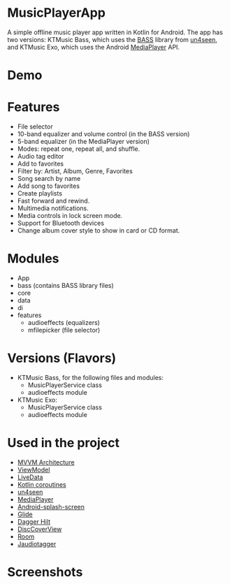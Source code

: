 # MusicPlayerApp

A simple offline music player app written in Kotlin for Android. The app has two versions: KTMusic Bass, which uses the [BASS](https://www.un4seen.com/) library from [un4seen](https://www.un4seen.com/), and KTMusic Exo, which uses the Android [MediaPlayer](https://developer.android.com/media/media3/exoplayer) API.

# Demo

# Features

- File selector
- 10-band equalizer and volume control (in the BASS version)
- 5-band equalizer (in the MediaPlayer version)
- Modes: repeat one, repeat all, and shuffle.
- Audio tag editor
- Add to favorites
- Filter by: Artist, Album, Genre, Favorites
- Song search by name
- Add song to favorites
- Create playlists
- Fast forward and rewind.
- Multimedia notifications.
- Media controls in lock screen mode.
- Support for Bluetooth devices
- Change album cover style to show in card or CD format.

# Modules
- App
- bass (contains BASS library files)
- core
- data
- di
- features
  - audioeffects (equalizers)
  - mfilepicker (file selector)
    
# Versions (Flavors)
- KTMusic Bass, for the following files and modules:
  - MusicPlayerService class
  - audioeffects module
- KTMusic Exo:
  - MusicPlayerService class
  - audioeffects module
    
# Used in the project
- [MVVM Architecture](https://developer.android.com/jetpack/guide)
- [ViewModel](https://developer.android.com/jetpack/androidx/releases/lifecycle)
- [LiveData](https://developer.android.com/topic/libraries/architecture/livedata)
- [Kotlin coroutines](https://developer.android.com/kotlin/coroutines)
- [un4seen](https://www.un4seen.com/)
- [MediaPlayer](https://developer.android.com/media/media3/exoplayer)
- [Android-splash-screen](https://developer.android.com/develop/ui/views/launch/splash-screen)
- [Glide](https://developer.android.com/training/dependency-injection/hilt-android)
- [Dagger Hilt](https://developer.android.com/training/dependency-injection/hilt-android)
- [DiscCoverView](https://github.com/hall9zeha/DiscCoverView)
- [Room](https://developer.android.com/jetpack/androidx/releases/room?gclid=EAIaIQobChMIh-Hoi7C_-gIVRxXUAR2kZAAsEAAYASAAEgJnivD_BwE&gclsrc=aw.ds)
- [Jaudiotagger](https://www.jthink.net/jaudiotagger/)

# Screenshots
